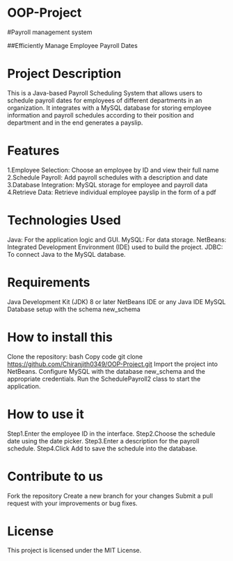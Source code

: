 # OOP-Project
#Payroll management system

##Efficiently Manage Employee Payroll Dates

# Project Description
This is a Java-based Payroll Scheduling System that allows users to schedule payroll dates for employees of different departments in an organization. It integrates with a MySQL database for storing employee information and payroll schedules according to their position and department and in the end generates a payslip.

# Features
1.Employee Selection: Choose an employee by ID and view their full name
2.Schedule Payroll: Add payroll schedules with a description and date
3.Database Integration: MySQL storage for employee and payroll data
4.Retrieve Data: Retrieve individual employee payslip in the form of a pdf

# Technologies Used
Java: For the application logic and GUI.
MySQL: For data storage.
NetBeans: Integrated Development Environment (IDE) used to build the project.
JDBC: To connect Java to the MySQL database.

# Requirements
Java Development Kit (JDK) 8 or later
NetBeans IDE or any Java IDE
MySQL Database setup with the schema new_schema

# How to install this
Clone the repository:
bash
Copy code
git clone https://github.com/Chiranjith0349/OOP-Project.git
Import the project into NetBeans.
Configure MySQL with the database new_schema and the appropriate credentials.
Run the SchedulePayroll2 class to start the application.

# How to use it
Step1.Enter the employee ID in the interface.
Step2.Choose the schedule date using the date picker.
Step3.Enter a description for the payroll schedule.
Step4.Click Add to save the schedule into the database.

# Contribute to us
Fork the repository
Create a new branch for your changes
Submit a pull request with your improvements or bug fixes.

# License
This project is licensed under the MIT License.

